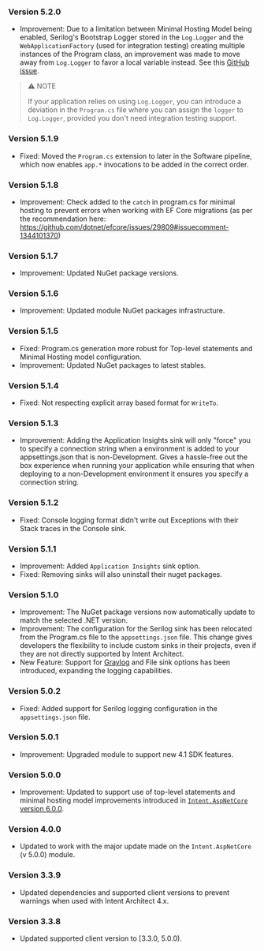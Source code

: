 ### Version 5.2.0

- Improvement: Due to a limitation between Minimal Hosting Model being enabled, Serilog's Bootstrap Logger stored in the `Log.Logger` and the `WebApplicationFactory` (used for integration testing) creating multiple instances of the Program class, an improvement was made to move away from `Log.Logger` to favor a local variable instead. See this [GitHub issue](https://github.com/serilog/serilog-aspnetcore/issues/289).

> ⚠️ NOTE
> 
> If your application relies on using `Log.Logger`, you can introduce a deviation in the `Program.cs` file where you can assign the `logger` to `Log.Logger`, provided you don't need integration testing support.

### Version 5.1.9

- Fixed: Moved the `Program.cs` extension to later in the Software pipeline, which now enables `app.*` invocations to be added in the correct order.

### Version 5.1.8

- Improvement: Check added to the `catch` in program.cs for minimal hosting to prevent errors when working with EF Core migrations (as per the recommendation here: https://github.com/dotnet/efcore/issues/29809#issuecomment-1344101370)


### Version 5.1.7

- Improvement: Updated NuGet package versions.

### Version 5.1.6

- Improvement: Updated module NuGet packages infrastructure.

### Version 5.1.5

- Fixed: Program.cs generation more robust for Top-level statements and Minimal Hosting model configuration.
- Improvement: Updated NuGet packages to latest stables.

### Version 5.1.4

- Fixed: Not respecting explicit array based format for `WriteTo`.

### Version 5.1.3

- Improvement: Adding the Application Insights sink will only "force" you to specify a connection string when a environment is added to your appsettings.json that is non-Development. Gives a hassle-free out the box experience when running your application while ensuring that when deploying to a non-Development environment it ensures you specify a connection string.

### Version 5.1.2

- Fixed: Console logging format didn't write out Exceptions with their Stack traces in the Console sink.

### Version 5.1.1

- Improvement: Added `Application Insights` sink option.
- Fixed: Removing sinks will also uninstall their nuget packages. 

### Version 5.1.0

- Improvement: The NuGet package versions now automatically update to match the selected .NET version.
- Improvement: The configuration for the Serilog sink has been relocated from the Program.cs file to the `appsettings.json` file. This change gives developers the flexibility to include custom sinks in their projects, even if they are not directly supported by Intent Architect.
- New Feature: Support for [Graylog](https://github.com/serilog-contrib/serilog-sinks-graylog) and File sink options has been introduced, expanding the logging capabilities.

### Version 5.0.2

- Fixed: Added support for Serilog logging configuration in the `appsettings.json` file.

### Version 5.0.1

- Improvement: Upgraded module to support new 4.1 SDK features.

### Version 5.0.0

- Improvement: Updated to support use of top-level statements and minimal hosting model improvements introduced in [`Intent.AspNetCore` version 6.0.0](https://github.com/IntentArchitect/Intent.Modules.NET/blob/development/Modules/Intent.Modules.AspNetCore/release-notes.md#version-600).

### Version 4.0.0

- Updated to work with the major update made on the `Intent.AspNetCore` (v 5.0.0) module.

### Version 3.3.9

- Updated dependencies and supported client versions to prevent warnings when used with Intent Architect 4.x.

### Version 3.3.8

- Updated supported client version to [3.3.0, 5.0.0).
